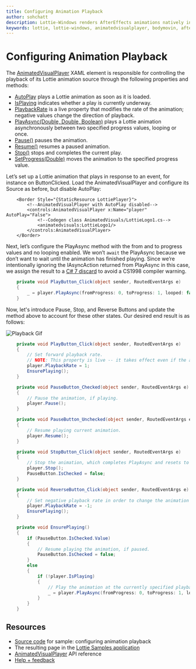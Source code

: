 ```yaml
---
title: Configuring Animation Playback
author: sohchatt
description: Lottie-Windows renders AfterEffects animations natively in Windows applications.
keywords: lottie, lottie-windows, animatedvisualplayer, bodymovin, aftereffects, windows 10, uwp, uwp community toolkit
---
```


# Configuring Animation Playback

The [AnimatedVisualPlayer](https://docs.microsoft.com/uwp/api/microsoft.ui.xaml.controls.animatedvisualplayer) XAML element is responsible for controlling the playback of its Lottie animation source through the following properties and methods:

* [AutoPlay](https://docs.microsoft.com/uwp/api/microsoft.ui.xaml.controls.animatedvisualplayer.autoplay) plays a Lottie animation as soon as it is loaded.
* [IsPlaying](https://docs.microsoft.com/uwp/api/microsoft.ui.xaml.controls.animatedvisualplayer.isplaying) indicates whether a play is currently underway.
* [PlaybackRate](https://docs.microsoft.com/uwp/api/microsoft.ui.xaml.controls.animatedvisualplayer.playbackrate) is a live property that modifies the rate of the animation; negative values change the direction of playback.
* [PlayAsync(Double, Double, Boolean)](https://docs.microsoft.com/uwp/api/microsoft.ui.xaml.controls.animatedvisualplayer.playasync) plays a Lottie animation asynchronously between two specified progress values, looping or once.
* [Pause()](https://docs.microsoft.com/uwp/api/microsoft.ui.xaml.controls.animatedvisualplayer.pause) pauses the animation.
* [Resume()](https://docs.microsoft.com/uwp/api/microsoft.ui.xaml.controls.animatedvisualplayer.resume) resumes a paused animation.
* [Stop()](https://docs.microsoft.com/uwp/api/microsoft.ui.xaml.controls.animatedvisualplayer.stop) stops and completes the current play.
* [SetProgress(Double)](https://docs.microsoft.com/uwp/api/microsoft.ui.xaml.controls.animatedvisualplayer.setprogress) moves the animation to the specified progress value.

Let’s set up a Lottie animation that plays in response to an event, for instance on ButtonClicked. Load the AnimatedVisualPlayer and configure its Source as before, but disable AutoPlay:

```xaml
    <Border Style="{StaticResource LottiePlayer}">
        <!--AnimatedVisualPlayer with AutoPlay disabled-->
        <controls:AnimatedVisualPlayer x:Name="player" AutoPlay="False">
            <!--Codegen class AnimatedVisuals/LottieLogo1.cs-->
            <animatedvisuals:LottieLogo1/>
        </controls:AnimatedVisualPlayer>
    </Border>
```

Next, let’s configure the PlayAsync method with the from and to progress values and no looping enabled. We won’t `await` the PlayAsync because we don’t want to wait until the animation has finished playing. Since we’re intentionally ignoring the IAsyncAction returned from PlayAsync in this case, we assign the result to a [C# 7 discard](https://docs.microsoft.com/dotnet/csharp/discards#a-standalone-discard) to avoid a CS1998 compiler warning.

```C#
    private void PlayButton_Click(object sender, RoutedEventArgs e)
    {
        _ = player.PlayAsync(fromProgress: 0, toProgress: 1, looped: false);
    }

```

Now, let's introduce Pause, Stop, and Reverse Buttons and update the method above to account for these other states. Our desired end result is as follows:

![Playback Gif](../../resources/images/Animations/Lottie/LottieDocs_Playback.gif)

```C#
    private void PlayButton_Click(object sender, RoutedEventArgs e)
    {
        // Set forward playback rate.
        // NOTE: This property is live -- it takes effect even if the animation is playing.
        player.PlaybackRate = 1;
        EnsurePlaying();
    }

    private void PauseButton_Checked(object sender, RoutedEventArgs e)
    {
        // Pause the animation, if playing.
        player.Pause();
    }

    private void PauseButton_Unchecked(object sender, RoutedEventArgs e)
    {
        // Resume playing current animation.
        player.Resume();
    }

    private void StopButton_Click(object sender, RoutedEventArgs e)
    {
        // Stop the animation, which completes PlayAsync and resets to initial frame.
        player.Stop();
        PauseButton.IsChecked = false;
    }

    private void ReverseButton_Click(object sender, RoutedEventArgs e)
    {
        // Set negative playback rate in order to change the animation's direction.
        player.PlaybackRate = -1;
        EnsurePlaying();
    }

    private void EnsurePlaying()
    {
        if (PauseButton.IsChecked.Value)
        {
            // Resume playing the animation, if paused.
            PauseButton.IsChecked = false;
        }
        else
        {
            if (!player.IsPlaying)
            {
                // Play the animation at the currently specified playback rate.
                _ = player.PlayAsync(fromProgress: 0, toProgress: 1, looped: false);
            }
        }
    }

```

## Resources

* [Source code](https://github.com/windows-toolkit/Lottie-Windows/blob/master/samples/LottieSamples/Scenarios/PlaybackPage.xaml.cs) for sample: configuring animation playback
* The resulting page in the [Lottie Samples application](https://aka.ms/lottiesamples)
* [AnimatedVisualPlayer](https://docs.microsoft.com/uwp/api/microsoft.ui.xaml.controls.animatedvisualplayer) API reference
* [Help + feedback](https://github.com/windows-toolkit/Lottie-Windows/issues)
